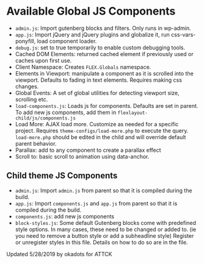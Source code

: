 # Available Global JS Components
- `admin.js`: Import gutenberg blocks and filters. Only runs in wp-admin.
- `app.js`: Import jQuery and jQuery plugins and globalize it, run css-vars-ponyfill, load component loader.
- `debug.js`: set to true temporarily to enable custom debugging tools. 
- Cached DOM Elements: returned cached element if previously used or caches upon first use.
- Client Namespace: Creates `FLEX.Globals` namespace.
- Elements in Viewport: manipulate a component as it is scrolled into the viewport. Defaults to fading in text elements. Requires making css changes.
- Global Events: A set of global utilities for detecting viewport size, scrolling etc.
- `load-components.js`: Loads js for components. Defaults are set in parent.  To add new js components, add them in `flexlayout-child/js/components.js`
- Load More: AJAX load more.  Customize as needed for a specific project.  Requires `theme-configs/load-more.php` to execute the query. `load-more.php` should be edited in the child and will override default parent behavior.
- Parallax: add to any component to create a parallax effect
- Scroll to: basic scroll to animation using data-anchor.

## Child theme JS Components
- `admin.js`: Import `admin.js` from parent so that it is compiled during the build.
- `app.js`: Import `components.js` and `app.js` from parent so that it is compiled during the build.
- `components.js`: add new js components
- `block-styles.js`: Some default Gutenberg blocks come with predefined style options. In many cases, these need to be changed or added to. (ie you need to remove a button style or add a subheadline style) Register or unregister styles in this file. Details on how to do so are in the file.


Updated 5/28/2019 by okadots for ATTCK